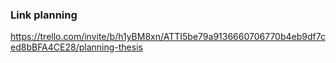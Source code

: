### Link planning 

https://trello.com/invite/b/h1yBM8xn/ATTI5be79a9136660706770b4eb9df7ced8bBFA4CE28/planning-thesis
